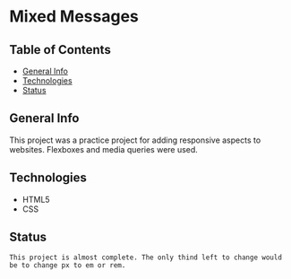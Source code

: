 # Mixed Messages 

## Table of Contents
 * [General Info](#general-info)
 * [Technologies](#technologies)
 * [Status](#status)

## General Info
This project was a practice project for adding responsive aspects to websites. Flexboxes and media queries were used. 

## Technologies
 * HTML5
 * CSS

## Status
    This project is almost complete. The only thind left to change would be to change px to em or rem.